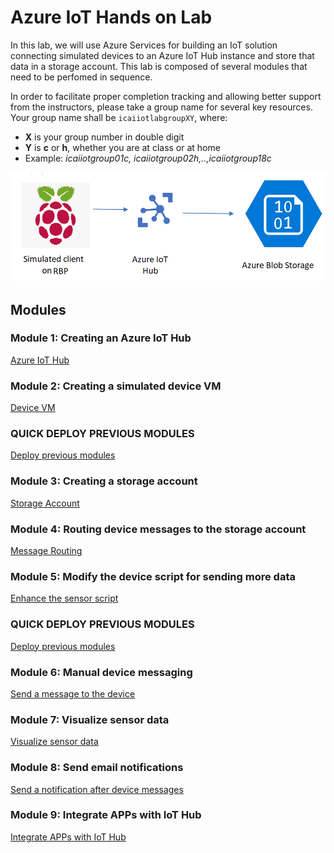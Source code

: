 # Azure IoT Hands on Lab
In this lab, we  will use Azure Services for building an IoT solution connecting simulated devices to an Azure IoT Hub instance and store that data in a storage account.
This lab is composed of several modules that need to be perfomed in sequence.

In order to facilitate proper completion tracking and allowing better support from the instructors, please take a group name for several key resources. <br/>
Your group name shall be `icaiiotlabgroupXY`, where:
* **X** is your group number in double digit 
* **Y** is **c** or **h**, whether you are at class or at home 
* Example: *icaiiotgroup01c, icaiiotgroup02h,..,icaiiotgroup18c*

![Lab diagram](images/Lab.png "Header Image")

## Modules

### Module 1: Creating an Azure IoT Hub
[Azure IoT Hub](iothub/README.md)

### Module 2: Creating a simulated device VM
[Device VM](device/README.md)

### QUICK DEPLOY PREVIOUS MODULES
[Deploy previous modules](day0/README.md)

### Module 3: Creating a storage account
[Storage Account](storage/README.md)

### Module 4: Routing device messages to the storage account
[Message Routing](routing/README.md)

### Module 5: Modify the device script for sending more data
[Enhance the sensor script](iot-client/README.md)

### QUICK DEPLOY PREVIOUS MODULES
[Deploy previous modules](day1/README.md)

### Module 6: Manual device messaging
[Send a message to the device](messages/README.md)

### Module 7: Visualize sensor data
[Visualize sensor data](visualize/README.md)

### Module 8: Send email notifications
[Send a notification after device messages](notification/README.md)

### Module 9: Integrate APPs with IoT Hub
[Integrate APPs with IoT Hub](client-messages/README.md)

